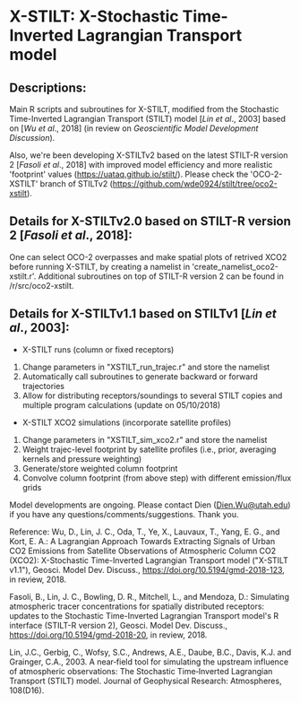 # X-STILT: X-Stochastic Time-Inverted Lagrangian Transport model
## Descriptions:
Main R scripts and subroutines for X-STILT, modified from the Stochastic Time-Inverted Lagrangian Transport (STILT) model [*Lin et al*., 2003] based on [*Wu et al*., 2018] (in review on *Geoscientific Model Development Discussion*).

Also, we're been developing X-STILTv2 based on the latest STILT-R version 2 [*Fasoli et al*., 2018] with improved model efficiency and more realistic 'footprint' values (https://uataq.github.io/stilt/). Please check the 'OCO-2-XSTILT' branch of STILTv2 (https://github.com/wde0924/stilt/tree/oco2-xstilt).


## Details for X-STILTv2.0 based on STILT-R version 2 [*Fasoli et al*., 2018]:
One can select OCO-2 overpasses and make spatial plots of retrived XCO2 before running X-STILT, by creating a namelist in 'create_namelist_oco2-xstilt.r'. Additional subroutines on top of STILT-R version 2 can be found in /r/src/oco2-xstilt.


## Details for X-STILTv1.1 based on STILTv1 [*Lin et al*., 2003]:
- X-STILT runs (column or fixed receptors)
1. Change parameters in "XSTILT_run_trajec.r" and store the namelist
2. Automatically call subroutines to generate backward or forward trajectories
3. Allow for distributing receptors/soundings to several STILT copies and multiple program calculations (update on 05/10/2018)

- X-STILT XCO2 simulations (incorporate satellite profiles)
1. Change parameters in "XSTILT_sim_xco2.r" and store the namelist
2. Weight trajec-level footprint by satellite profiles (i.e., prior, averaging kernels and pressure weighting)
3. Generate/store weighted column footprint
4. Convolve column footprint (from above step) with different emission/flux grids


Model developments are ongoing. Please contact Dien (Dien.Wu@utah.edu) if you have any questions/comments/suggestions. Thank you.

Reference:
Wu, D., Lin, J. C., Oda, T., Ye, X., Lauvaux, T., Yang, E. G., and Kort, E. A.: A Lagrangian Approach Towards Extracting Signals of Urban CO2 Emissions from Satellite Observations of Atmospheric Column CO2 (XCO2): X-Stochastic Time-Inverted Lagrangian Transport model ("X-STILT v1.1"), Geosci. Model Dev. Discuss., https://doi.org/10.5194/gmd-2018-123, in review, 2018.

Fasoli, B., Lin, J. C., Bowling, D. R., Mitchell, L., and Mendoza, D.: Simulating atmospheric tracer concentrations for spatially distributed receptors: updates to the Stochastic Time-Inverted Lagrangian Transport model's R interface (STILT-R version 2), Geosci. Model Dev. Discuss., https://doi.org/10.5194/gmd-2018-20, in review, 2018.

Lin, J.C., Gerbig, C., Wofsy, S.C., Andrews, A.E., Daube, B.C., Davis, K.J. and Grainger, C.A., 2003. A near‐field tool for simulating the upstream influence of atmospheric observations: The Stochastic Time‐Inverted Lagrangian Transport (STILT) model. Journal of Geophysical Research: Atmospheres, 108(D16).
